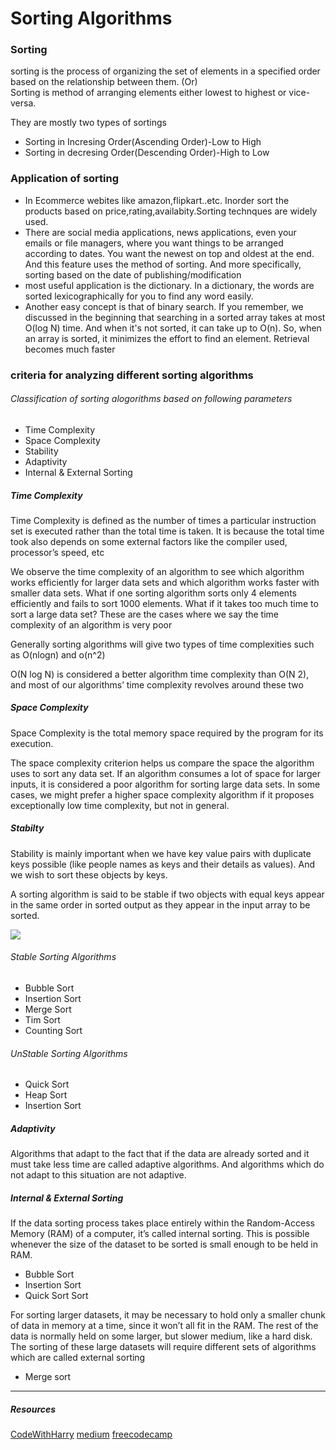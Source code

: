 <h1>Sorting Algorithms</h1>
<h3>Sorting</h3>
<p>sorting is the process of organizing the set of elements in a specified order based on the relationship between them. (Or)<br>Sorting is method of arranging elements either lowest to highest or vice-versa.</p>
<p>They are mostly two types of sortings</p>
<ul>
<li>Sorting in Incresing Order(Ascending Order)-Low to High</li>
<li>Sorting in decresing Order(Descending Order)-High to Low</li>
</ul>
<h3>Application of sorting</h3>
<ul>
	<li>In Ecommerce webites like amazon,flipkart..etc. Inorder sort the products based on price,rating,availabity.Sorting technques are widely used.</li>	
	<li>There are social media applications, news applications, even your emails or file managers, where you want things to be arranged according to dates. You want the newest on top and oldest at the end. And this feature uses the method of sorting. And more specifically, sorting based on the date of publishing/modification</li>
	<li>most useful application is the dictionary.  In a dictionary, the words are sorted lexicographically for you to find any word easily. </li>
	<li>Another easy concept is that of binary search. If you remember, we discussed in the beginning that searching in a sorted array takes at most O(log N) time. And when it's not sorted, it can take up to O(n). So, when an array is sorted, it minimizes the effort to find an element. Retrieval becomes much faster</li>
</ul>
<h3>criteria for analyzing different sorting algorithms</h3>
<h6>Classification of sorting alogorithms based on following parameters</h6>
<ul>
	<li>Time Complexity</li>
	<li>Space Complexity</li>
	<li>Stability</li>
	<li>Adaptivity</li>
	<li>Internal & External Sorting</li>
</ul>
<h5>Time Complexity</h5>
<p>Time Complexity is defined as the number of times a particular instruction set is executed rather than the total time is taken. It is because the total time took also depends on some external factors like the compiler used, processor’s speed, etc</p>
<p>We observe the time complexity of an algorithm to see which algorithm works efficiently for larger data sets and which algorithm works faster with smaller data sets. What if one sorting algorithm sorts only 4 elements efficiently and fails to sort 1000 elements. What if it takes too much time to sort a large data set? These are the cases where we say the time complexity of an algorithm is very poor</p>
<p>Generally sorting algorithms will give two types of time complexities such as O(nlogn) and o(n^2)</p>
<p>O(N log N) is considered a better algorithm time complexity than O(N 2), and most of our algorithms’ time complexity revolves around these two</p>
<h5>Space Complexity</h5>
<p>Space Complexity is the total memory space required by the program for its execution.</p>
<p>The space complexity criterion helps us compare the space the algorithm uses to sort any data set. If an algorithm consumes a lot of space for larger inputs, it is considered a poor algorithm for sorting large data sets. In some cases, we might prefer a higher space complexity algorithm if it proposes exceptionally low time complexity, but not in general.</p>
<h5>Stabilty</h5>
<p>Stability is mainly important when we have key value pairs with duplicate keys possible (like people names as keys and their details as values). And we wish to sort these objects by keys.</p>
<p>A sorting algorithm is said to be stable if two objects with equal keys appear in the same order in sorted output as they appear in the input array to be sorted.</p>
<img src="https://www.geeksforgeeks.org/wp-content/uploads/stability-sorting-660x343.jpg">
<h6>Stable Sorting Algorithms</h6>
<ul>
	<li>Bubble Sort</li>
	<li>Insertion Sort</li>
	<li>Merge Sort</li>
	<li>Tim Sort</li>
	<li>Counting Sort</li>
</ul>
<h6>UnStable Sorting Algorithms</h6>
<ul>
	<li>Quick Sort</li>
	<li>Heap Sort</li>
	<li>Insertion Sort</li>
</ul>
<h5>Adaptivity</h5>
<p>Algorithms that adapt to the fact that if the data are already sorted and it must take less time are called adaptive algorithms.  And algorithms which do not adapt to this situation are not adaptive.</p>
<h5>Internal & External Sorting</h5>
<p>If the data sorting process takes place entirely within the Random-Access Memory (RAM) of a computer, it’s called internal sorting. This is possible whenever the size of the dataset to be sorted is small enough to be held in RAM.</p>
<ul>
	<li>Bubble Sort</li>
	<li>Insertion Sort</li>
	<li>Quick Sort Sort</li>
</ul>
<p>For sorting larger datasets, it may be necessary to hold only a smaller chunk of data in memory at a time, since it won’t all fit in the RAM. The rest of the data is normally held on some larger, but slower medium, like a hard disk. The sorting of these large datasets will require different sets of algorithms which are called external sorting</p>
<ul>
	<li>Merge sort</li>
</ul>
<hr>
<h5>Resources</h5>
<a href="https://www.codewithharry.com/videos/data-structures-and-algorithms-in-hindi-48/">CodeWithHarry</a>
<a href="https://medium.com/@vaidehijoshi">medium</a>
<a href="https://www.freecodecamp.org/">freecodecamp</a>
